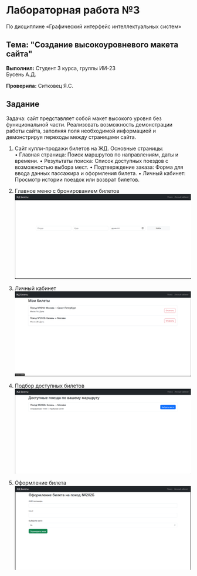 # Лабораторная работа №3
 По дисциплине «Графический интерфейс интеллектуальных систем»

## Тема: "Создание высокоуровневого макета сайта"

**Выполнил:**
Студент 3 курса, группы ИИ-23  
Бусень А.Д.

**Проверила:**
Ситковец Я.С.

## Задание

Задача: сайт представляет собой макет высокого уровня без
функциональной части. Реализовать возможность демонстрации работы
сайта, заполняя поля необходимой информацией и демонстрируя переходы
между страницами сайта.

1. Сайт купли-продажи билетов на ЖД. 
Основные страницы:  
• Главная страница: Поиск маршрутов по направлениям, даты и времени.
 • Результаты поиска: Список доступных поездов с возможностью выбора 
мест.
 • Подтверждение заказа: Форма для ввода данных пассажира и оформления 
билета.
 • Личный кабинет: Просмотр истории поездок или возврат билетов.

1. Главное меню с бронированием билетов
![Меню](images/im1.png)
2. Личный кабинет
![Кабинет](images/im4.png)
3. Подбор доступных билетов 
![Поиск](images/im3.png)
4. Оформление билета
![Оформление](images/im2.png)

